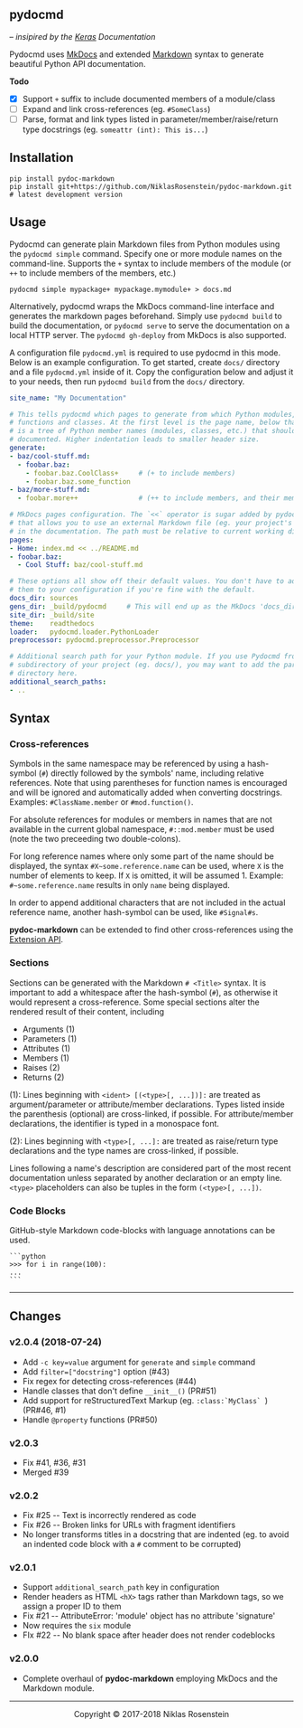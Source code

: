 ## pydocmd

&ndash; *insipired by the [Keras] Documentation*

Pydocmd uses [MkDocs] and extended [Markdown] syntax to generate beautiful
Python API documentation.

  [MkDocs]: http://www.mkdocs.org/
  [Markdown]: https://python-markdown.github.io/
  [Extension API]: https://niklasrosenstein.github.io/pydoc-markdown/extensions/loader/
  [Keras]: https://keras.io/

__Todo__

- [x] Support `+` suffix to include documented members of a module/class
- [ ] Expand and link cross-references (eg. `#SomeClass`)
- [ ] Parse, format and link types listed in parameter/member/raise/return type
      docstrings (eg. `someattr (int): This is...`)

## Installation

    pip install pydoc-markdown
    pip install git+https://github.com/NiklasRosenstein/pydoc-markdown.git  # latest development version

## Usage

Pydocmd can generate plain Markdown files from Python modules using the
`pydocmd simple` command. Specify one or more module names on the command-line.
Supports the `+` syntax to include members of the module (or `++` to include
members of the members, etc.)

    pydocmd simple mypackage+ mypackage.mymodule+ > docs.md

Alternatively, pydocmd wraps the MkDocs command-line interface and generates
the markdown pages beforehand. Simply use `pydocmd build` to build the
documentation, or `pydocmd serve` to serve the documentation on a local HTTP
server. The `pydocmd gh-deploy` from MkDocs is also supported.

A configuration file `pydocmd.yml` is required to use pydocmd in this mode.
Below is an example configuration. To get started, create `docs/` directory
and a file `pydocmd.yml` inside of it. Copy the configuration below and
adjust it to your needs, then run `pydocmd build` from the `docs/` directory.

```yaml
site_name: "My Documentation"

# This tells pydocmd which pages to generate from which Python modules,
# functions and classes. At the first level is the page name, below that
# is a tree of Python member names (modules, classes, etc.) that should be
# documented. Higher indentation leads to smaller header size.
generate:
- baz/cool-stuff.md:
  - foobar.baz:
    - foobar.baz.CoolClass+     # (+ to include members)
    - foobar.baz.some_function
- baz/more-stuff.md:
  - foobar.more++               # (++ to include members, and their members)

# MkDocs pages configuration. The `<<` operator is sugar added by pydocmd
# that allows you to use an external Markdown file (eg. your project's README)
# in the documentation. The path must be relative to current working directory.
pages:
- Home: index.md << ../README.md
- foobar.baz:
  - Cool Stuff: baz/cool-stuff.md

# These options all show off their default values. You don't have to add
# them to your configuration if you're fine with the default.
docs_dir: sources
gens_dir: _build/pydocmd     # This will end up as the MkDocs 'docs_dir'
site_dir: _build/site
theme:    readthedocs
loader:   pydocmd.loader.PythonLoader
preprocessor: pydocmd.preprocessor.Preprocessor

# Additional search path for your Python module. If you use Pydocmd from a
# subdirectory of your project (eg. docs/), you may want to add the parent
# directory here.
additional_search_paths:
- ..
```

## Syntax

### Cross-references

Symbols in the same namespace may be referenced by using a hash-symbol (`#`)
directly followed by the symbols' name, including relative references. Note that
using parentheses for function names is encouraged and will be ignored and
automatically added when converting docstrings. Examples: `#ClassName.member` or
`#mod.function()`.

For absolute references for modules or members in names that are not available
in the current global namespace, `#::mod.member` must be used (note the two
preceeding two double-colons).

For long reference names where only some part of the name should be displayed,
the syntax `#X~some.reference.name` can be used, where `X` is the number of
elements to keep. If `X` is omitted, it will be assumed 1. Example:
`#~some.reference.name` results in only `name` being displayed.

In order to append additional characters that are not included in the actual
reference name, another hash-symbol can be used, like `#Signal#s`.

**pydoc-markdown** can be extended to find other cross-references using the
[Extension API].

### Sections

Sections can be generated with the Markdown `# <Title>` syntax. It is important
to add a whitespace after the hash-symbol (`#`), as otherwise it would represent
a cross-reference. Some special sections alter the rendered result of their
content, including

- Arguments (1)
- Parameters (1)
- Attributes (1)
- Members (1)
- Raises (2)
- Returns (2)

(1): Lines beginning with `<ident> [(<type>[, ...])]:` are treated as
argument/parameter or attribute/member declarations. Types listed inside the
parenthesis (optional) are cross-linked, if possible. For attribute/member
declarations, the identifier is typed in a monospace font.

(2): Lines beginning with `<type>[, ...]:` are treated as raise/return type
declarations and the type names are cross-linked, if possible.

Lines following a name's description are considered part of the most recent
documentation unless separated by another declaration or an empty line. `<type>`
placeholders can also be tuples in the form `(<type>[, ...])`.

### Code Blocks

GitHub-style Markdown code-blocks with language annotations can be used.

    ```python
    >>> for i in range(100):
    ...
    ```

---

## Changes

### v2.0.4 (2018-07-24)

- Add `-c key=value` argument for `generate` and `simple` command
- Add `filter=["docstring"]` option (#43)
- Fix regex for detecting cross-references (#44)
- Handle classes that don't define `__init__()` (PR#51)
- Add support for reStructuredText Markup (eg. ``:class:`MyClass` ``) (PR#46, #1)
- Handle `@property` functions (PR#50)

### v2.0.3

- Fix #41, #36, #31
- Merged #39

### v2.0.2 

- Fix #25 -- Text is incorrectly rendered as code
- Fix #26 -- Broken links for URLs with fragment identifiers
- No longer transforms titles in a docstring that are indented (eg. to
  avoid an indented code block with a `#` comment to be corrupted)

### v2.0.1

- Support `additional_search_path` key in configuration
- Render headers as HTML `<hX>` tags rather than Markdown tags, so we
  assign a proper ID to them
- Fix #21 -- AttributeError: 'module' object has no attribute 'signature'
- Now requires the `six` module
- FIx #22 -- No blank space after header does not render codeblocks

### v2.0.0

- Complete overhaul of **pydoc-markdown** employing MkDocs and the Markdown module.

---

<p align="center">Copyright &copy; 2017-2018  Niklas Rosenstein</p>
